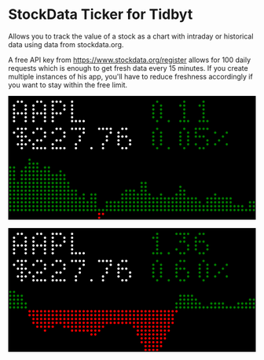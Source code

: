 # StockData Ticker for Tidbyt

Allows you to track the value of a stock as a chart with intraday or historical data using data from stockdata.org.

A free API key from https://www.stockdata.org/register allows for 100 daily requests which is enough to get fresh data every 15 minutes. If you create multiple instances of his app, you'll have to reduce freshness accordingly if you want to stay within the free limit.

![Intraday](screenshot/intraday.png)

![Historical data](screenshot/eod.png)
